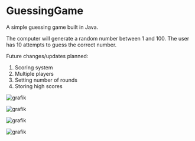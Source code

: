 # GuessingGame
A simple guessing game built in Java.

The computer will generate a random number between 1 and 100. The user has 10 attempts to guess the correct number.

Future changes/updates planned:
1. Scoring system
2. Multiple players
3. Setting number of rounds
4. Storing high scores

![grafik](https://user-images.githubusercontent.com/98595145/167796640-a30391e1-0649-4a7f-939b-a21bf3698f0b.png)

![grafik](https://user-images.githubusercontent.com/98595145/167797078-5039d68d-9ab6-473b-8e7c-fdbf733bf8f7.png)

![grafik](https://user-images.githubusercontent.com/98595145/167797222-d9d9f24e-2efc-412a-bb9e-6585a362ef56.png)


![grafik](https://user-images.githubusercontent.com/98595145/167796950-eec74214-6a8c-4f12-905f-aed3f689e996.png)
